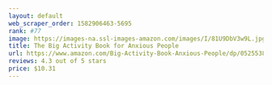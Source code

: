 ```yaml
---
layout: default 
﻿web_scraper_order: 1582906463-5695
rank: #77
image: https://images-na.ssl-images-amazon.com/images/I/81U9DbV3w9L.jpg
title: The Big Activity Book for Anxious People
url: https://www.amazon.com/Big-Activity-Book-Anxious-People/dp/0525538062/ref=zg_mw_books_77?_encoding=UTF8&psc=1&refRID=F7CXJB6QSX8DPP0KMBZS
reviews: 4.3 out of 5 stars
price: $10.31 
---
```

